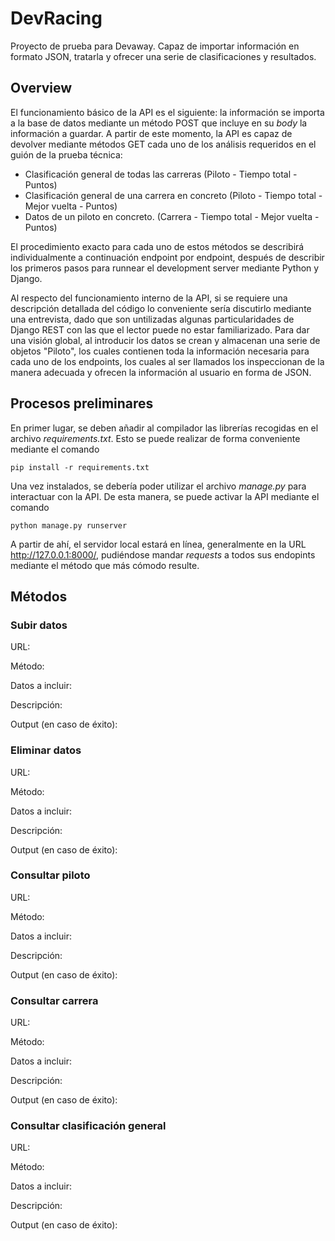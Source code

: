 # DevRacing
Proyecto de prueba para Devaway. Capaz de importar información en formato JSON, tratarla y ofrecer una serie de clasificaciones y resultados.


## Overview
El funcionamiento básico de la API es el siguiente: la información se importa a la base de datos mediante un método POST que incluye en su *body* la información a guardar. A partir de este momento, la API es capaz de devolver mediante métodos GET cada uno de los análisis requeridos en el guión de la prueba técnica:

- Clasificación general de todas las carreras (Piloto - Tiempo total - Puntos)
- Clasificación general de una carrera en concreto (Piloto - Tiempo total - Mejor vuelta - Puntos)
- Datos de un piloto en concreto. (Carrera - Tiempo total - Mejor vuelta - Puntos)

El procedimiento exacto para cada uno de estos métodos se describirá individualmente a continuación endpoint por endpoint, después de describir los primeros pasos para runnear el development server mediante Python y Django.

Al respecto del funcionamiento interno de la API, si se requiere una descripción detallada del código lo conveniente sería discutirlo mediante una entrevista, dado que son untilizadas algunas particularidades de Django REST con las que el lector puede no estar familiarizado. Para dar una visión global, al introducir los datos se crean y almacenan una serie de objetos "Piloto", los cuales contienen toda la información necesaria para cada uno de los endpoints, los cuales al ser llamados los inspeccionan de la manera adecuada y ofrecen la información al usuario en forma de JSON.
 
 
## Procesos preliminares

En primer lugar, se deben añadir al compilador las librerías recogidas en el archivo *requirements.txt*. Esto se puede realizar de forma conveniente mediante el comando
```
pip install -r requirements.txt
```

Una vez instalados, se debería poder utilizar el archivo *manage.py* para interactuar con la API. De esta manera, se puede activar la API mediante el comando
```
python manage.py runserver
```

A partir de ahí, el servidor local estará en línea, generalmente en la URL http://127.0.0.1:8000/, pudiéndose mandar *requests* a todos sus endopints mediante el método que más cómodo resulte.

## Métodos
### Subir datos
URL:

Método:

Datos a incluir:


Descripción:

Output (en caso de éxito):

### Eliminar datos
URL:

Método:

Datos a incluir:


Descripción:

Output (en caso de éxito):

### Consultar piloto
URL:

Método:

Datos a incluir:


Descripción:

Output (en caso de éxito):

### Consultar carrera
URL:

Método:

Datos a incluir:


Descripción:

Output (en caso de éxito):

### Consultar clasificación general
URL:

Método:

Datos a incluir:


Descripción:

Output (en caso de éxito):


